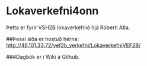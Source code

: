 # Lokaverkefni4onn
Þetta er fyrir VSH2B lokaverkefnið hjá Róberti Atla.

##Þessi síða er hostuð hérna:
http://46.101.33.72/vef2b_verkefni/LokaverkefniVEF2B/

###Dagbók er í Wiki á Github.
